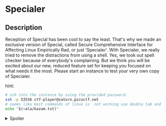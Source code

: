 # Specialer
## Description
Reception of Special has been cool to say the least. That's why we made an exclusive version of Special, called Secure Comprehensive Interface for Affecting Linux Empirically Rad, or just 'Specialer'. With Specialer, we really tried to remove the distractions from using a shell. Yes, we took out spell checker because of everybody's complaining. But we think you will be excited about our new, reduced feature set for keeping you focused on what needs it the most. Please start an instance to test your very own copy of Specialer.


hint:
```bash
# ssh into the instance by using the provided password.
ssh -p 53536 ctf-player@saturn.picoctf.net
# seems like most commands of linux is  not working use double tab and found some of the basic shell commands are found like echo we can use that feature.
echo "$(<ala/kazam.txt)"
```

<details>
<summary>Spoiler</summary>

picoCTF{y0u_d0n7_4ppr3c1473_wh47_w3r3_d01ng_h3r3_38f5cc78}

</details>